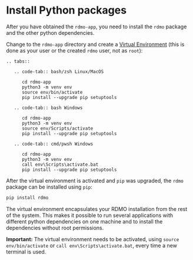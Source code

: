 # Install Python packages


After you have obtained the `rdmo-app`, you need to install the `rdmo` package and the other python dependencies.

Change to the `rdmo-app` directory and create a [Virtual Environment](https://docs.python.org/3/tutorial/venv.html) (this is done as your user or the created `rdmo` user, not as `root`):


```{eval-rst}
.. tabs::

   .. code-tab:: bash/zsh Linux/MacOS

      cd rdmo-app
      python3 -m venv env 
      source env/bin/activate
      pip install --upgrade pip setuptools        

   .. code-tab:: bash Windows

      cd rdmo-app
      python3 -m venv env 
      source env/Scripts/activate
      pip install --upgrade pip setuptools

   .. code-tab:: cmd/pwsh Windows

      cd rdmo-app
      python3 -m venv env 
      call env\Scripts\activate.bat
      pip install --upgrade pip setuptools
```

After the virtual environment is activated and `pip` was upgraded, the `rdmo` package can be installed using `pip`:

```bash
pip install rdmo
```

The virtual environment encapsulates your RDMO installation from the rest of the system. This makes it possible to run several applications with different python dependencies on one machine and to install the dependencies without root permissions.

**Important:** The virtual environment needs to be activated, using `source env/bin/activate` or `call env\Scripts\activate.bat`, every time a new terminal is used.

